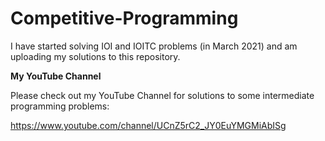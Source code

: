 # Competitive-Programming

I have started solving IOI and IOITC problems (in March 2021) and am uploading my solutions to this repository.

**My YouTube Channel**

Please check out my YouTube Channel for solutions to some intermediate programming problems:

https://www.youtube.com/channel/UCnZ5rC2_JY0EuYMGMiAbISg 
